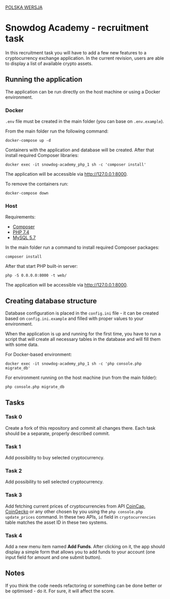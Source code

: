 [POLSKA WERSJA](/README.md)

# Snowdog Academy - recruitment task

In this recruitment task you will have to add a few new features to a cryptocurrency exchange application. In the current revision, users are able to display a list of available crypto assets.

## Running the application

The application can be run directly on the host machine or using a Docker environment.

### Docker

`.env` file must be created in the main folder (you can base on `.env.example`).

From the main folder run the following command:
```
docker-compose up -d
``` 
Containers with the application and database will be created. After that install required Composer libraries:
```
docker exec -it snowdog-academy_php_1 sh -c 'composer install'
```
The application will be accessible via http://127.0.0.1:8000.

To remove the containers run:
```
docker-compose down
```

### Host
Requirements:

* [Composer](https://getcomposer.org/)
* [PHP 7.4](https://www.php.net/manual/en/install.php)
* [MySQL 5.7](https://dev.mysql.com/doc/refman/5.7/en/installing.html)

In the main folder run a command to install required Composer packages:
```
composer install
```

After that start PHP built-in server:
```
php -S 0.0.0.0:8000 -t web/
```
The application will be accessible via http://127.0.0.1:8000.

## Creating database structure

Database configuration is placed in the `config.ini` file - it can be created based on `config.ini.example` and filled with proper values to your environment.

When the application is up and running for the first time, you have to run a script that will create all necessary tables in the database and will fill them with some data.

For Docker-based environment:
```
docker exec -it snowdog-academy_php_1 sh -c 'php console.php migrate_db'
```

For environment running on the host machine (run from the main folder):
```
php console.php migrate_db
```

## Tasks

### Task 0
Create a fork of this repository and commit all changes there. Each task should be a separate, properly described commit.

### Task 1
Add possibility to buy selected cryptocurrency.

### Task 2
Add possibility to sell selected cryptocurrency.

### Task 3
Add fetching current prices of cryptocurrencies from API [CoinCap](https://docs.coincap.io/), [CoinGecko](https://www.coingecko.com/api/documentations/v3) or any other chosen by you using the `php console.php update_prices` command. In these two APIs, `id` field in `cryptocurrencies` table matches the asset ID in these two systems.

### Task 4

Add a new menu item named **Add Funds**. After clicking on it, the app should display a simple form that allows you to add funds to your account (one input field for amount and one submit button).

## Notes
If you think the code needs refactoring or something can be done better or be optimised - do it. For sure, it will affect the score.
